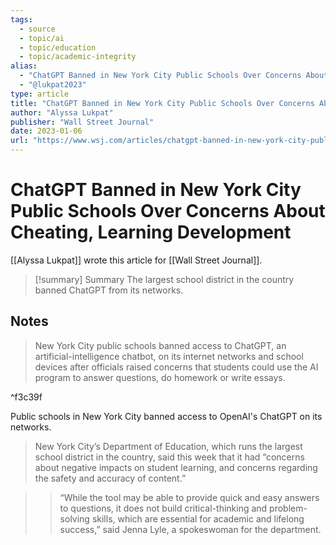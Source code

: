 ```yaml
---
tags:
  - source
  - topic/ai
  - topic/education
  - topic/academic-integrity
alias:
  - "ChatGPT Banned in New York City Public Schools Over Concerns About Cheating, Learning Development"
  - "@lukpat2023"
type: article
title: "ChatGPT Banned in New York City Public Schools Over Concerns About Cheating, Learning Development"
author: "Alyssa Lukpat"
publisher: "Wall Street Journal"
date: 2023-01-06
url: "https://www.wsj.com/articles/chatgpt-banned-in-new-york-city-public-schools-over-concerns-about-cheating-learning-development-11673024059"
---
```

# ChatGPT Banned in New York City Public Schools Over Concerns About Cheating, Learning Development
[[Alyssa Lukpat]] wrote this article for [[Wall Street Journal]].

> [!summary] Summary
> The largest school district in the country banned ChatGPT from its networks.

## Notes
> New York City public schools banned access to ChatGPT, an artificial-intelligence chatbot, on its internet networks and school devices after officials raised concerns that students could use the AI program to answer questions, do homework or write essays.

^f3c39f

Public schools in New York City banned access to OpenAI's ChatGPT on its networks.

> New York City’s Department of Education, which runs the largest school district in the country, said this week that it had “concerns about negative impacts on student learning, and concerns regarding the safety and accuracy of content.”

> > “While the tool may be able to provide quick and easy answers to questions, it does not build critical-thinking and problem-solving skills, which are essential for academic and lifelong success,” said Jenna Lyle, a spokeswoman for the department. 